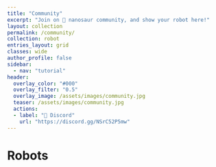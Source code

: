 ```yaml
---
title: "Community"
excerpt: "Join on 🦕 nanosaur community, and show your robot here!"
layout: collection
permalink: /community/
collection: robot
entries_layout: grid
classes: wide
author_profile: false
sidebar:
  - nav: "tutorial"
header:
  overlay_color: "#000"
  overlay_filter: "0.5"
  overlay_image: /assets/images/community.jpg
  teaser: /assets/images/community.jpg
  actions:
  - label: "🤖 Discord"
    url: "https://discord.gg/NSrC52P5mw"
---
```


<!--
Do you want add your robot in this collection, follow the guidelines on [share](/share)
-->

# Robots